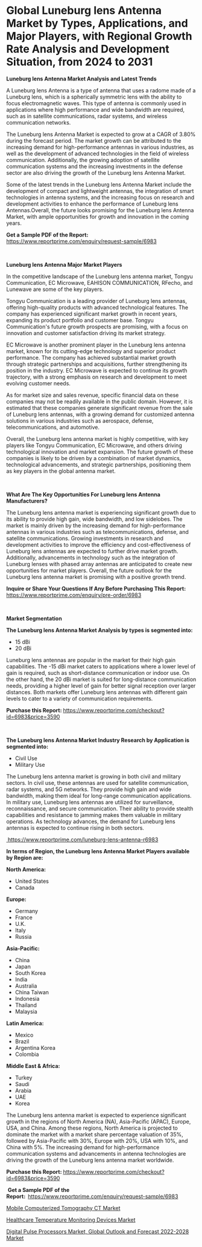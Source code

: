 <p><h1>Global Luneburg lens Antenna Market by Types, Applications, and Major Players, with Regional Growth Rate Analysis and Development Situation, from 2024 to 2031</h1></p><p><strong>Luneburg lens Antenna Market Analysis and Latest Trends</strong></p>
<p><p>A Luneburg lens Antenna is a type of antenna that uses a radome made of a Luneburg lens, which is a spherically symmetric lens with the ability to focus electromagnetic waves. This type of antenna is commonly used in applications where high performance and wide bandwidth are required, such as in satellite communications, radar systems, and wireless communication networks.</p><p>The Luneburg lens Antenna Market is expected to grow at a CAGR of 3.80% during the forecast period. The market growth can be attributed to the increasing demand for high-performance antennas in various industries, as well as the development of advanced technologies in the field of wireless communication. Additionally, the growing adoption of satellite communication systems and the increasing investments in the defense sector are also driving the growth of the Luneburg lens Antenna Market.</p><p>Some of the latest trends in the Luneburg lens Antenna Market include the development of compact and lightweight antennas, the integration of smart technologies in antenna systems, and the increasing focus on research and development activities to enhance the performance of Luneburg lens Antennas.Overall, the future looks promising for the Luneburg lens Antenna Market, with ample opportunities for growth and innovation in the coming years.</p></p>
<p><strong>Get a Sample PDF of the Report:&nbsp;</strong> <a href="https://www.reportprime.com/enquiry/request-sample/6983">https://www.reportprime.com/enquiry/request-sample/6983</a></p>
<p>&nbsp;</p>
<p><strong>Luneburg lens Antenna Major Market Players</strong></p>
<p><p>In the competitive landscape of the Luneburg lens antenna market, Tongyu Communication, EC Microwave, EAHISON COMMUNICATION, RFecho, and Lunewave are some of the key players. </p><p>Tongyu Communication is a leading provider of Luneburg lens antennas, offering high-quality products with advanced technological features. The company has experienced significant market growth in recent years, expanding its product portfolio and customer base. Tongyu Communication's future growth prospects are promising, with a focus on innovation and customer satisfaction driving its market strategy. </p><p>EC Microwave is another prominent player in the Luneburg lens antenna market, known for its cutting-edge technology and superior product performance. The company has achieved substantial market growth through strategic partnerships and acquisitions, further strengthening its position in the industry. EC Microwave is expected to continue its growth trajectory, with a strong emphasis on research and development to meet evolving customer needs. </p><p>As for market size and sales revenue, specific financial data on these companies may not be readily available in the public domain. However, it is estimated that these companies generate significant revenue from the sale of Luneburg lens antennas, with a growing demand for customized antenna solutions in various industries such as aerospace, defense, telecommunications, and automotive. </p><p>Overall, the Luneburg lens antenna market is highly competitive, with key players like Tongyu Communication, EC Microwave, and others driving technological innovation and market expansion. The future growth of these companies is likely to be driven by a combination of market dynamics, technological advancements, and strategic partnerships, positioning them as key players in the global antenna market.</p></p>
<p>&nbsp;</p>
<p><strong>What Are The Key Opportunities For Luneburg lens Antenna Manufacturers?</strong></p>
<p><p>The Luneburg lens antenna market is experiencing significant growth due to its ability to provide high gain, wide bandwidth, and low sidelobes. The market is mainly driven by the increasing demand for high-performance antennas in various industries such as telecommunications, defense, and satellite communications. Growing investments in research and development activities to improve the efficiency and cost-effectiveness of Luneburg lens antennas are expected to further drive market growth. Additionally, advancements in technology such as the integration of Luneburg lenses with phased array antennas are anticipated to create new opportunities for market players. Overall, the future outlook for the Luneburg lens antenna market is promising with a positive growth trend.</p></p>
<p><strong>Inquire or Share Your Questions If Any Before Purchasing This Report:</strong> <a href="https://www.reportprime.com/enquiry/pre-order/6983">https://www.reportprime.com/enquiry/pre-order/6983</a></p>
<p>&nbsp;</p>
<p><strong>Market Segmentation</strong></p>
<p><strong>The Luneburg lens Antenna Market Analysis by types is segmented into:</strong></p>
<p><ul><li>15 dBi</li><li>20 dBi</li></ul></p>
<p><p>Luneburg lens antennas are popular in the market for their high gain capabilities. The -15 dBi market caters to applications where a lower level of gain is required, such as short-distance communication or indoor use. On the other hand, the 20 dBi market is suited for long-distance communication needs, providing a higher level of gain for better signal reception over larger distances. Both markets offer Luneburg lens antennas with different gain levels to cater to a variety of communication requirements.</p></p>
<p><strong>Purchase this Report:&nbsp;</strong><a href="https://www.reportprime.com/checkout?id=6983&price=3590">https://www.reportprime.com/checkout?id=6983&price=3590</a></p>
<p>&nbsp;</p>
<p><strong>The Luneburg lens Antenna Market Industry Research by Application is segmented into:</strong></p>
<p><ul><li>Civil Use</li><li>Military Use</li></ul></p>
<p><p>The Luneburg lens antenna market is growing in both civil and military sectors. In civil use, these antennas are used for satellite communication, radar systems, and 5G networks. They provide high gain and wide bandwidth, making them ideal for long-range communication applications. In military use, Luneburg lens antennas are utilized for surveillance, reconnaissance, and secure communication. Their ability to provide stealth capabilities and resistance to jamming makes them valuable in military operations. As technology advances, the demand for Luneburg lens antennas is expected to continue rising in both sectors.</p></p>
<p><a href="https://www.reportprime.com/luneburg-lens-antenna-r6983">&nbsp;https://www.reportprime.com/luneburg-lens-antenna-r6983</a></p>
<p><strong>In terms of Region, the Luneburg lens Antenna Market Players available by Region are:</strong></p>
<p>
    <p> <strong> North America: </strong>
        <ul>
            <li>United States</li>
            <li>Canada</li>
        </ul>
        </p> 
    <p> <strong> Europe: </strong>
        <ul>
            <li>Germany</li>
            <li>France</li>
            <li>U.K.</li>
            <li>Italy</li>
            <li>Russia</li>
        </ul>
        </p> 
    <p> <strong> Asia-Pacific: </strong>
        <ul>
            <li>China</li>
            <li>Japan</li>
            <li>South Korea</li>
            <li>India</li>
            <li>Australia</li>
            <li>China Taiwan</li>
            <li>Indonesia</li>
            <li>Thailand</li>
            <li>Malaysia</li>
        </ul>
        </p> 
    <p> <strong> Latin America: </strong>
        <ul>
            <li>Mexico</li>
            <li>Brazil</li>
            <li>Argentina Korea</li>
            <li>Colombia</li>
        </ul>
        </p> 
    <p> <strong> Middle East & Africa: </strong>
        <ul>
            <li>Turkey</li>
            <li>Saudi</li>
            <li>Arabia</li>
            <li>UAE</li>
            <li>Korea</li>
        </ul>
    </p>
    </p>
<p><p>The Luneburg lens antenna market is expected to experience significant growth in the regions of North America (NA), Asia-Pacific (APAC), Europe, USA, and China. Among these regions, North America is projected to dominate the market with a market share percentage valuation of 35%, followed by Asia-Pacific with 30%, Europe with 20%, USA with 10%, and China with 5%. The increasing demand for high-performance communication systems and advancements in antenna technologies are driving the growth of the Luneburg lens antenna market worldwide.</p></p>
<p><strong>Purchase this Report: </strong><a href="https://www.reportprime.com/checkout?id=6983&price=3590">https://www.reportprime.com/checkout?id=6983&price=3590</a></p>
<p>&nbsp;<strong>Get a Sample PDF of the Report:&nbsp;&nbsp;</strong><a href="https://www.reportprime.com/enquiry/request-sample/6983">https://www.reportprime.com/enquiry/request-sample/6983</a></p>
<p><strong></strong></p>
<p><p><a href="https://www.linkedin.com/pulse/mobile-computerized-tomography-ct-market-analysis-sze-forecasted-8ewqf?trackingId=bNOM9paD7R%2FCCYV4I%2FK3%2FQ%3D%3D">Mobile Computerized Tomography CT Market</a></p><p><a href="https://www.linkedin.com/pulse/healthcare-temperature-monitoring-devices-market-analysis-zaosf?trackingId=VCR4v5MsAajlCBDBoCoQ%2FA%3D%3D">Healthcare Temperature Monitoring Devices Market</a></p><p><a href="https://www.linkedin.com/pulse/digital-pulse-processors-market-global-outlook-forecast-5tv9e?trackingId=XcMUpB1jVrNeDPGq9CE4YQ%3D%3D">Digital Pulse Processors Market, Global Outlook and Forecast 2022-2028 Market</a></p></p>
